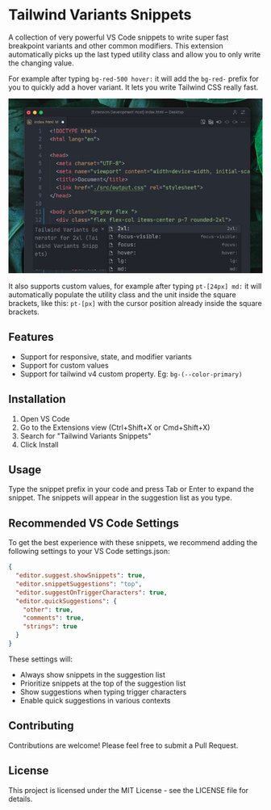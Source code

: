 # Tailwind Variants Snippets

A collection of very powerful VS Code snippets to write super fast breakpoint variants and other common modifiers. This extension automatically picks up the last typed utility class and allow you to only write the changing value.

For example after typing `bg-red-500 hover:` it will add the `bg-red-` prefix for you to quickly add a hover variant. It lets you write Tailwind CSS really fast.

![alt text](tvs.jpeg)

It also supports custom values, for example after typing `pt-[24px] md:` it will automatically populate the utility class and the unit inside the square brackets, like this: `pt-[px]` with the cursor position already inside the square brackets.

## Features

- Support for responsive, state, and modifier variants
- Support for custom values
- Support for tailwind v4 custom property. Eg: `bg-(--color-primary)`

## Installation

1. Open VS Code
2. Go to the Extensions view (Ctrl+Shift+X or Cmd+Shift+X)
3. Search for "Tailwind Variants Snippets"
4. Click Install

## Usage

Type the snippet prefix in your code and press Tab or Enter to expand the snippet. The snippets will appear in the suggestion list as you type.

## Recommended VS Code Settings

To get the best experience with these snippets, we recommend adding the following settings to your VS Code settings.json:

```json
{
  "editor.suggest.showSnippets": true,
  "editor.snippetSuggestions": "top",
  "editor.suggestOnTriggerCharacters": true,
  "editor.quickSuggestions": {
    "other": true,
    "comments": true,
    "strings": true
  }
}
```

These settings will:
- Always show snippets in the suggestion list
- Prioritize snippets at the top of the suggestion list
- Show suggestions when typing trigger characters
- Enable quick suggestions in various contexts

## Contributing

Contributions are welcome! Please feel free to submit a Pull Request.

## License

This project is licensed under the MIT License - see the LICENSE file for details.